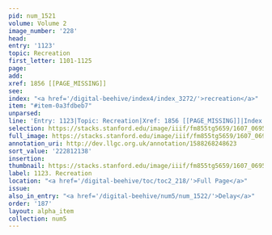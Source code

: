 ```yaml
---
pid: num_1521
volume: Volume 2
image_number: '228'
head:
entry: '1123'
topic: Recreation
first_letter: 1101-1125
page:
add:
xref: 1856 [[PAGE_MISSING]]
see:
index: "<a href='/digital-beehive/index4/index_3272/'>recreation</a>"
item: "#item-0a3fdbeb7"
unparsed:
line: 'Entry: 1123|Topic: Recreation|Xref: 1856 [[PAGE_MISSING]]|Index: recreation|#item-0a3fdbeb7'
selection: https://stacks.stanford.edu/image/iiif/fm855tg5659/1607_0695/896,2138,2783,725/full/0/default.jpg
full_image: https://stacks.stanford.edu/image/iiif/fm855tg5659/1607_0695/full/full/0/default.jpg
annotation_uri: http://dev.llgc.org.uk/annotation/1588268248623
sort_value: '222812138'
insertion:
thumbnail: https://stacks.stanford.edu/image/iiif/fm855tg5659/1607_0695/896,2138,600,180/250,/0/default.jpg
label: 1123. Recreation
location: "<a href='/digital-beehive/toc/toc2_218/'>Full Page</a>"
issue:
also_in_entry: "<a href='/digital-beehive/num5/num_1522/'>Delay</a>"
order: '187'
layout: alpha_item
collection: num5
---
```


